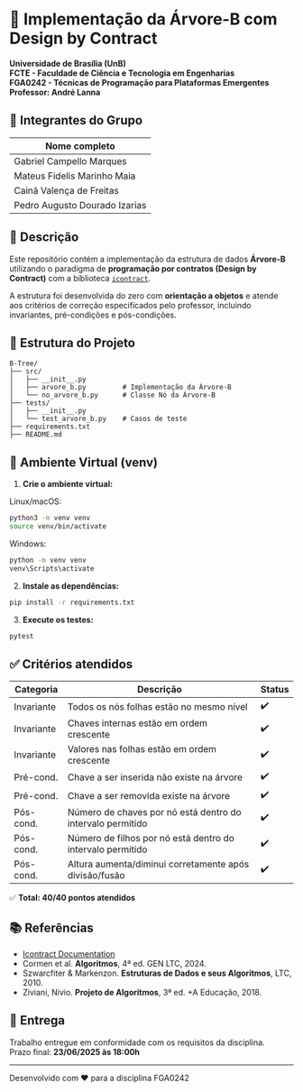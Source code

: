 
# 🌳 Implementação da Árvore-B com Design by Contract

**Universidade de Brasília (UnB)**  
**FCTE - Faculdade de Ciência e Tecnologia em Engenharias**  
**FGA0242 - Técnicas de Programação para Plataformas Emergentes**  
**Professor: André Lanna**  

## 👥 Integrantes do Grupo

| Nome completo                          |
|----------------------------------------|
| Gabriel Campello Marques               |
| Mateus Fidelis Marinho Maia            |
| Cainã Valença de Freitas               |
| Pedro Augusto Dourado Izarias          |

## 📌 Descrição

Este repositório contém a implementação da estrutura de dados **Árvore-B** utilizando o paradigma de **programação por contratos (Design by Contract)** com a biblioteca [`icontract`](https://icontract.readthedocs.io/en/latest/introduction.html).

A estrutura foi desenvolvida do zero com **orientação a objetos** e atende aos critérios de correção especificados pelo professor, incluindo invariantes, pré-condições e pós-condições.

## 📁 Estrutura do Projeto

```text
B-Tree/
├── src/
│   ├── __init__.py
│   ├── arvore_b.py         # Implementação da Árvore-B
│   └── no_arvore_b.py      # Classe Nó da Árvore-B
├── tests/
│   ├── __init__.py
│   └── test_arvore_b.py    # Casos de teste
├── requirements.txt
├── README.md
```

## 🔧 Ambiente Virtual (venv)

1. **Crie o ambiente virtual:**

Linux/macOS:

```bash
python3 -m venv venv
source venv/bin/activate
```

Windows:

```bash
python -m venv venv
venv\Scripts\activate
```

2. **Instale as dependências:**

```bash
pip install -r requirements.txt
```

3. **Execute os testes:**

```bash
pytest
```

## ✅ Critérios atendidos

| Categoria  | Descrição                                                                 | Status |
|------------|---------------------------------------------------------------------------|--------|
| Invariante | Todos os nós folhas estão no mesmo nível                                 | ✔️     |
| Invariante | Chaves internas estão em ordem crescente                                 | ✔️     |
| Invariante | Valores nas folhas estão em ordem crescente                              | ✔️     |
| Pré-cond.  | Chave a ser inserida não existe na árvore                                | ✔️     |
| Pré-cond.  | Chave a ser removida existe na árvore                                    | ✔️     |
| Pós-cond.  | Número de chaves por nó está dentro do intervalo permitido               | ✔️     |
| Pós-cond.  | Número de filhos por nó está dentro do intervalo permitido               | ✔️     |
| Pós-cond.  | Altura aumenta/diminui corretamente após divisão/fusão                   | ✔️     |

✅ **Total: 40/40 pontos atendidos**

## 📚 Referências

- [Icontract Documentation](https://icontract.readthedocs.io/en/latest/introduction.html)
- Cormen et al. **Algoritmos**, 4ª ed. GEN LTC, 2024.
- Szwarcfiter & Markenzon. **Estruturas de Dados e seus Algoritmos**, LTC, 2010.
- Ziviani, Nivio. **Projeto de Algoritmos**, 3ª ed. +A Educação, 2018.

## 📅 Entrega

Trabalho entregue em conformidade com os requisitos da disciplina.  
Prazo final: **23/06/2025 às 18:00h**

---

Desenvolvido com ❤ para a disciplina FGA0242
